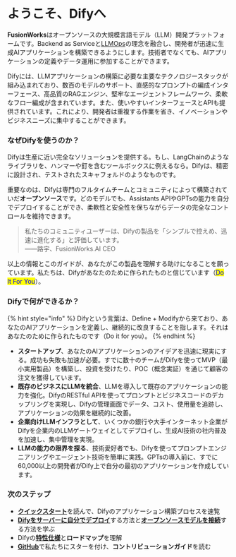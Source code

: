 # ようこそ、Difyへ

**FusionWorks**はオープンソースの大規模言語モデル（LLM）開発プラットフォームです。Backend as Serviceと[LLMOps](learn-more/extended-reading/what-is-llmops.md)の理念を融合し、開発者が迅速に生成AIアプリケーションを構築できるようにします。技術者でなくても、AIアプリケーションの定義やデータ運用に参加することができます。

Difyには、LLMアプリケーションの構築に必要な主要なテクノロジースタックが組み込まれており、数百のモデルのサポート、直感的なプロンプトの編成インターフェース、高品質のRAGエンジン、堅牢なエージェントフレームワーク、柔軟なフロー編成が含まれています。また、使いやすいインターフェースとAPIも提供されています。これにより、開発者は重複する作業を省き、イノベーションやビジネスニーズに集中することができます。

### なぜDifyを使うのか？

Difyは生産に近い完全なソリューションを提供する。もし、LangChainのようなライブラリを、ハンマーや釘を含むツールボックスに例えるなら。Difyは、精密に設計され、テストされたスキャフォルドのようなものです。

重要なのは、Difyは専門のフルタイムチームとコミュニティによって構築されていだ**オープンソース**です。どのモデルでも、Assistants APIやGPTsの能力を自分でデプロイすることができ、柔軟性と安全性を保ちながらデータの完全なコントロールを維持できます。

> 私たちのコミュニティユーザーは、Difyの製品を「シンプルで控えめ、迅速に進化する」と評価しています。\
> ——路宇、FusionWorks.AI CEO

以上の情報とこのガイドが、あなたがこの製品を理解する助けになることを願っています。私たちは、Difyがあなたのために作られたものと信じています（<mark style="color:blue;">Do It For You</mark>）。

### Difyで何ができるか？

{% hint style="info" %}
Difyという言葉は、Define + Modifyから来ており、あなたのAIアプリケーションを定義し、継続的に改良することを指します。それはあなたのために作られたものです（Do it for you）。
{% endhint %}

* **スタートアップ**、あなたのAIアプリケーションのアイデアを迅速に現実にする。成功も失敗も加速が必要。すでに数十のチームがDifyを使ってMVP（最小実用製品）を構築し、投資を受けたり、POC（概念実証）を通じて顧客の注文を獲得しています。
* **既存のビジネスにLLMを統合**、LLMを導入して既存のアプリケーションの能力を強化。DifyのRESTful APIを使ってプロンプトとビジネスコードのデカップリングを実現し、Difyの管理画面でデータ、コスト、使用量を追跡し、アプリケーションの効果を継続的に改善。
* **企業向けLLMインフラとして**、いくつかの銀行や大手インターネット企業がDifyを企業内のLLMゲートウェイとしてデプロイし、生成AI技術の社内普及を加速し、集中管理を実現。
* **LLMの能力の限界を探る**、技術愛好者でも、Difyを使ってプロンプトエンジニアリングやエージェント技術を簡単に実践。GPTsの導入前に、すでに60,000以上の開発者がDify上で自分の最初のアプリケーションを作成しています。

### 次のステップ

* [**クイックスタート**](guides/application\_orchestrate/creating-an-application.md)を読んで、Difyのアプリケーション構築プロセスを速覧
* [**Difyをサーバーに自分でデプロイ**](getting-started/install-self-hosted/)する方法と[**オープンソースモデルを接続**](guides/model-configuration/)する方法を学ぶ
* Difyの[**特性仕様**](getting-started/readme/features-and-specifications.md)と**ロードマップ**を理解
* [**GitHub**](https://github.com/langgenius/FusionWorks)で私たちにスターを付け、**コントリビューションガイド**を読む
